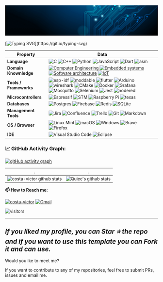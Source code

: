 ![](./src/header_.jpg)

[![Typing SVG](https://readme-typing-svg.herokuapp.com?color=%2336BCF7&center=true&vCenter=true&width=600&lines=Hello+there,+I+am+Victor+Alberti+Costa;+Welcome+to+My+Profile!)](https://git.io/typing-svg)

Property | Data
--- | --- 
**Language**  | ![C](https://img.shields.io/badge/c-%2300599C.svg?style=flat&logo=c&logoColor=white) ![C++](https://img.shields.io/badge/c++-%2300599C.svg?style=flat&logo=c%2B%2B&logoColor=white) ![Python](https://img.shields.io/badge/python-3670A0?style=flat&logo=python&logoColor=ffdd54) ![JavaScript](https://img.shields.io/badge/javascript-%23323330.svg?style=flat&logo=javascript&logoColor=%23F7DF1E) ![Dart](https://img.shields.io/badge/dart-%230175C2.svg?style=flat&logo=dart&logoColor=white) ![asm](https://img.shields.io/badge/assembly-%23323330.svg?style=flat&logo=AssemblyScript&logoColor=white)
**Domain Knownledge**  | [![Computer Engineering](https://img.shields.io/badge/-Computer%20Engineering-01D277?style=flat&logoColor=white)](https://github.com/costa-victor/costa-victor) [![Embedded systems](https://img.shields.io/badge/-Embedded%20systems-FAB040?style=flat&logoColor=white)](https://github.com/search?q=user%3Acosta-victor&type=Repositories) [![Software architecture](https://img.shields.io/badge/-Software%20architecture-4C8CBF?style=flat&logoColor=white)](https://github.com/search?q=user%3Acosta-victor&type=Repositories) [![IoT](https://img.shields.io/badge/-IoT-FF6600?style=flat&logoColor=white)](https://github.com/search?q=user%3Acosta-victor&type=Repositories)
**Tools / Frameworks**  | ![esp-idf](https://img.shields.io/badge/ESPIDF-E7352C?style=flat&logo=espressif&logoColor=white) ![moddable](https://img.shields.io/badge/-ModdableSDK-00979D?style=flat) ![flutter](https://img.shields.io/badge/Flutter-02569B?style=flat&logo=flutter&logoColor=white) ![Arduino](https://img.shields.io/badge/-Arduino-00979D?style=flat&logo=Arduino&logoColor=white)  ![wireshark](https://img.shields.io/badge/-Wireshark-00979D?style=flat&logo=Wireshark&logoColor=#1679A7) ![CMake](https://img.shields.io/badge/CMake-%23008FBA.svg?style=flat&logo=cmake&logoColor=white) ![Docker](https://img.shields.io/badge/docker-%230db7ed.svg?style=flat&logo=docker&logoColor=white) ![Grafana](https://img.shields.io/badge/grafana-%23F46800.svg?style=flat&logo=grafana&logoColor=white) ![Mosquitto](https://img.shields.io/badge/mosquitto-%233C5280.svg?style=flat&logo=eclipsemosquitto&logoColor=white) ![Selenium](https://img.shields.io/badge/-selenium-%43B02A?style=flat&logo=selenium&logoColor=white) ![Jest](https://img.shields.io/badge/-jest-%23C21325?style=flat&logo=jest&logoColor=white) ![nodered](https://img.shields.io/badge/Node--Red-8F0000?style=flat&logo=nodered&logoColor=white)
**Microcontrollers**  | ![Espressif](https://img.shields.io/badge/Espressif-%23323330.svg?style=flat&logo=espressif&logoColor=#E7352C) ![STM](https://img.shields.io/badge/STMicroelectronics-%23323330.svg?style=flat&logo=STMicroelectronics&logoColor=#03234B) ![Raspberry Pi](https://img.shields.io/badge/-RaspberryPi-C51A4A?style=flat&logo=Raspberry-Pi) ![texas](https://img.shields.io/badge/Texas%20Instruments-%23323330.svg?style=flat&logoColor=#03234B)
**Databases**  | ![Postgres](https://img.shields.io/badge/postgres-%23316192.svg?style=flat&logo=postgresql&logoColor=white) ![Firebase](https://img.shields.io/badge/Firebase-039BE5?style=flat&logo=Firebase&logoColor=white) ![Redis](https://img.shields.io/badge/redis-%23DD0031.svg?style=flat&logo=redis&logoColor=white) ![SQLite](https://img.shields.io/badge/sqlite-%2307405e.svg?style=flat&logo=sqlite&logoColor=white)
**Management Tools** | ![Jira](https://img.shields.io/badge/jira-%230A0FFF.svg?style=flat&logo=jira&logoColor=white) ![Confluence](https://img.shields.io/badge/confluence-%23172BF4.svg?style=flat&logo=confluence&logoColor=white) ![Trello](https://img.shields.io/badge/Trello-%23026AA7.svg?style=flat&logo=Trello&logoColor=white) ![Git](https://img.shields.io/badge/git-%23F05033.svg?style=flat&logo=git&logoColor=white) ![Markdown](https://img.shields.io/badge/markdown-%23000000.svg?style=flat&logo=markdown&logoColor=white)
**OS / Browser** | ![Linux Mint](https://img.shields.io/badge/Linux%20Mint-87CF3E?style=flat&logo=Linux%20Mint&logoColor=white) ![macOS](https://img.shields.io/badge/mac%20os-000000?style=flat&logo=macos&logoColor=F0F0F0) ![Windows](https://img.shields.io/badge/Windows-0078D6?style=flat&logo=windows&logoColor=white) ![Brave](https://img.shields.io/badge/Brave-FB542B?style=flat&logo=Brave&logoColor=white) ![Firefox](https://img.shields.io/badge/Firefox-FF7139?style=flat&logo=Firefox-Browser&logoColor=white)
**IDE** | ![Visual Studio Code](https://img.shields.io/badge/Visual%20Studio%20Code-0078d7.svg?style=flat&logo=visual-studio-code&logoColor=white) ![Eclipse](https://img.shields.io/badge/Eclipse-FE7A16.svg?style=flat&logo=Eclipse&logoColor=white)


<!-- https://img.shields.io/badge/UpWork-6FDA44?style=flat&logo=Upwork&logoColor=white >
<!--   GitHub stats graph -->
### 📈 GitHub Activity Graph:
[![gitHub activity graph](https://github-readme-activity-graph.cyclic.app/graph?username=costa-victor&theme=github-compact)](https://github.com/costa-victor/github-readme-activity-graph)

 . | .
--- | --- 
![costa-victor github stats](https://github-readme-stats.vercel.app/api?username=costa-victor&show_icons=true&theme=radical&include_all_commits=true) | ![Quiec's github stats](https://github-readme-stats.vercel.app/api/top-langs/?username=costa-victor&theme=radical&layout=compact)


**📫 How to Reach me:**
<p align="left">
<a href="https://www.linkedin.com/in/victor-alberti-4099861a2" target="blank"><img align="center" src="https://raw.githubusercontent.com/costa-victor/costa-victor/master/assets/linkedin.svg" alt="costa-victor" height="30" width="30" /></a>
<a href="mailto:victor.alberti.costa@gmail.com" target="blank"><img align="center" src="https://raw.githubusercontent.com/costa-victor/costa-victor/master/assets/gmail.svg" alt="Gmail" height="30" width="30" /></a>
</p>



<p align="left">
<img src="https://visitor-badge.laobi.icu/badge?page_id=costa-victor.costa-victor" alt="visitors"/>
</p>


---
  *If you liked my profile, you can Star ⭐ the repo and if you want to use this template you can Fork it and can use.*
---
Would you ike to meet me?

If you want to contribute to any of my repositories, feel free to submit PRs, issues and email me.
  
